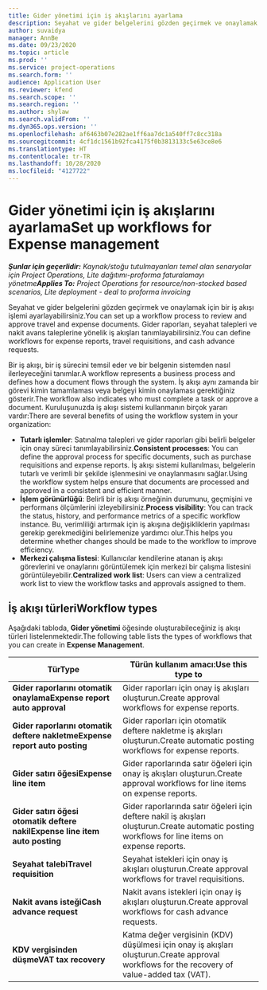 ```yaml
---
title: Gider yönetimi için iş akışlarını ayarlama
description: Seyahat ve gider belgelerini gözden geçirmek ve onaylamak için kullanılan bir iş akışı işlemi ayarlayabilirsiniz.
author: suvaidya
manager: AnnBe
ms.date: 09/23/2020
ms.topic: article
ms.prod: ''
ms.service: project-operations
ms.search.form: ''
audience: Application User
ms.reviewer: kfend
ms.search.scope: ''
ms.search.region: ''
ms.author: shylaw
ms.search.validFrom: ''
ms.dyn365.ops.version: ''
ms.openlocfilehash: af6463b07e282ae1ff6aa7dc1a540ff7c8cc318a
ms.sourcegitcommit: 4cf1dc1561b92fca4175f0b3813133c5e63ce8e6
ms.translationtype: HT
ms.contentlocale: tr-TR
ms.lasthandoff: 10/28/2020
ms.locfileid: "4127722"
---
```

# <a name="set-up-workflows-for-expense-management"></a><span data-ttu-id="a7c9f-103">Gider yönetimi için iş akışlarını ayarlama</span><span class="sxs-lookup"><span data-stu-id="a7c9f-103">Set up workflows for Expense management</span></span>

<span data-ttu-id="a7c9f-104">_**Şunlar için geçerlidir:** Kaynak/stoğu tutulmayanları temel alan senaryolar için Project Operations, Lite dağıtımı-proforma faturalamayı yönetme_</span><span class="sxs-lookup"><span data-stu-id="a7c9f-104">_**Applies To:** Project Operations for resource/non-stocked based scenarios, Lite deployment - deal to proforma invoicing_</span></span>

<span data-ttu-id="a7c9f-105">Seyahat ve gider belgelerini gözden geçirmek ve onaylamak için bir iş akışı işlemi ayarlayabilirsiniz.</span><span class="sxs-lookup"><span data-stu-id="a7c9f-105">You can set up a workflow process to review and approve travel and expense documents.</span></span> <span data-ttu-id="a7c9f-106">Gider raporları, seyahat talepleri ve nakit avans taleplerine yönelik iş akışları tanımlayabilirsiniz.</span><span class="sxs-lookup"><span data-stu-id="a7c9f-106">You can define workflows for expense reports, travel requisitions, and cash advance requests.</span></span>

<span data-ttu-id="a7c9f-107">Bir iş akışı, bir iş sürecini temsil eder ve bir belgenin sistemden nasıl ilerleyeceğini tanımlar.</span><span class="sxs-lookup"><span data-stu-id="a7c9f-107">A workflow represents a business process and defines how a document flows through the system.</span></span> <span data-ttu-id="a7c9f-108">İş akışı aynı zamanda bir görevi kimin tamamlaması veya belgeyi kimin onaylaması gerektiğiniz gösterir.</span><span class="sxs-lookup"><span data-stu-id="a7c9f-108">The workflow also indicates who must complete a task or approve a document.</span></span> <span data-ttu-id="a7c9f-109">Kuruluşunuzda iş akışı sistemi kullanmanın birçok yararı vardır:</span><span class="sxs-lookup"><span data-stu-id="a7c9f-109">There are several benefits of using the workflow system in your organization:</span></span>

- <span data-ttu-id="a7c9f-110">**Tutarlı işlemler**: Satınalma talepleri ve gider raporları gibi belirli belgeler için onay süreci tanımlayabilirsiniz.</span><span class="sxs-lookup"><span data-stu-id="a7c9f-110">**Consistent processes**: You can define the approval process for specific documents, such as purchase requisitions and expense reports.</span></span> <span data-ttu-id="a7c9f-111">İş akışı sistemi kullanılması, belgelerin tutarlı ve verimli bir şekilde işlenmesini ve onaylanmasını sağlar.</span><span class="sxs-lookup"><span data-stu-id="a7c9f-111">Using the workflow system helps ensure that documents are processed and approved in a consistent and efficient manner.</span></span>
- <span data-ttu-id="a7c9f-112">**İşlem görünürlüğü**: Belirli bir iş akışı örneğinin durumunu, geçmişini ve performans ölçümlerini izleyebilirsiniz.</span><span class="sxs-lookup"><span data-stu-id="a7c9f-112">**Process visibility**: You can track the status, history, and performance metrics of a specific workflow instance.</span></span> <span data-ttu-id="a7c9f-113">Bu, verimliliği artırmak için iş akışına değişikliklerin yapılması gerekip gerekmediğini belirlemenize yardımcı olur.</span><span class="sxs-lookup"><span data-stu-id="a7c9f-113">This helps you determine whether changes should be made to the workflow to improve efficiency.</span></span>
- <span data-ttu-id="a7c9f-114">**Merkezi çalışma listesi**: Kullanıcılar kendilerine atanan iş akışı görevlerini ve onaylarını görüntülemek için merkezi bir çalışma listesini görüntüleyebilir.</span><span class="sxs-lookup"><span data-stu-id="a7c9f-114">**Centralized work list**: Users can view a centralized work list to view the workflow tasks and approvals assigned to them.</span></span> 

## <a name="workflow-types"></a><span data-ttu-id="a7c9f-115">İş akışı türleri</span><span class="sxs-lookup"><span data-stu-id="a7c9f-115">Workflow types</span></span>

<span data-ttu-id="a7c9f-116">Aşağıdaki tabloda, **Gider yönetimi** öğesinde oluşturabileceğiniz iş akışı türleri listelenmektedir.</span><span class="sxs-lookup"><span data-stu-id="a7c9f-116">The following table lists the types of workflows that you can create in **Expense Management**.</span></span>


|              <span data-ttu-id="a7c9f-117"><strong>Tür</strong></span><span class="sxs-lookup"><span data-stu-id="a7c9f-117"><strong>Type</strong></span></span>              |                   <span data-ttu-id="a7c9f-118"><strong>Türün kullanım amacı:</strong></span><span class="sxs-lookup"><span data-stu-id="a7c9f-118"><strong>Use this type to</strong></span></span>                   |
|-------------------------------------------------|-----------------------------------------------------------------------|
|   <span data-ttu-id="a7c9f-119"><strong>Gider raporlarını otomatik onaylama</strong></span><span class="sxs-lookup"><span data-stu-id="a7c9f-119"><strong>Expense report auto approval</strong></span></span> |            <span data-ttu-id="a7c9f-120">Gider raporları için onay iş akışları oluşturun.</span><span class="sxs-lookup"><span data-stu-id="a7c9f-120">Create approval workflows for expense reports.</span></span>             |
|  <span data-ttu-id="a7c9f-121"><strong>Gider raporlarını otomatik deftere nakletme</strong></span><span class="sxs-lookup"><span data-stu-id="a7c9f-121"><strong>Expense report auto posting</strong></span></span>   |        <span data-ttu-id="a7c9f-122">Gider raporları için otomatik deftere nakletme iş akışları oluşturun.</span><span class="sxs-lookup"><span data-stu-id="a7c9f-122">Create automatic posting workflows for expense reports.</span></span>        |
|       <span data-ttu-id="a7c9f-123"><strong>Gider satırı öğesi</strong></span><span class="sxs-lookup"><span data-stu-id="a7c9f-123"><strong>Expense line item</strong></span></span>        |     <span data-ttu-id="a7c9f-124">Gider raporlarında satır öğeleri için onay iş akışları oluşturun.</span><span class="sxs-lookup"><span data-stu-id="a7c9f-124">Create approval workflows for line items on expense reports.</span></span>      |
| <span data-ttu-id="a7c9f-125"><strong>Gider satırı öğesi otomatik deftere nakil</strong></span><span class="sxs-lookup"><span data-stu-id="a7c9f-125"><strong>Expense line item auto posting</strong></span></span> | <span data-ttu-id="a7c9f-126">Gider raporlarında satır öğeleri için deftere nakil iş akışları oluşturun.</span><span class="sxs-lookup"><span data-stu-id="a7c9f-126">Create automatic posting workflows for line items on expense reports.</span></span> |
|       <span data-ttu-id="a7c9f-127"><strong>Seyahat talebi</strong></span><span class="sxs-lookup"><span data-stu-id="a7c9f-127"><strong>Travel requisition</strong></span></span>       |          <span data-ttu-id="a7c9f-128">Seyahat istekleri için onay iş akışları oluşturun.</span><span class="sxs-lookup"><span data-stu-id="a7c9f-128">Create approval workflows for travel requisitions.</span></span>           |
|      <span data-ttu-id="a7c9f-129"><strong>Nakit avans isteği</strong></span><span class="sxs-lookup"><span data-stu-id="a7c9f-129"><strong>Cash advance request</strong></span></span>      |         <span data-ttu-id="a7c9f-130">Nakit avans istekleri için onay iş akışları oluşturun.</span><span class="sxs-lookup"><span data-stu-id="a7c9f-130">Create approval workflows for cash advance requests.</span></span>          |
|        <span data-ttu-id="a7c9f-131"><strong>KDV vergisinden düşme</strong></span><span class="sxs-lookup"><span data-stu-id="a7c9f-131"><strong>VAT tax recovery</strong></span></span>        | <span data-ttu-id="a7c9f-132">Katma değer vergisinin (KDV) düşülmesi için onay iş akışları oluşturun.</span><span class="sxs-lookup"><span data-stu-id="a7c9f-132">Create approval workflows for the recovery of value-added tax (VAT).</span></span>  |
